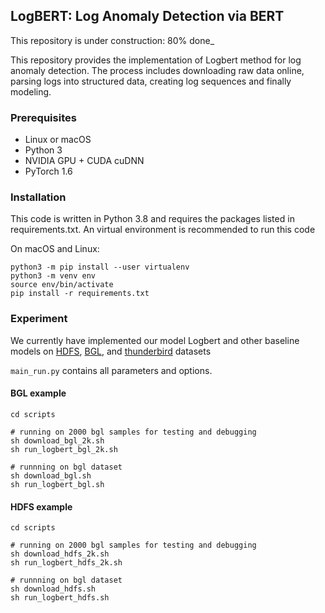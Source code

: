 ## LogBERT: Log Anomaly Detection via BERT
This repository is under construction: 80% done_

This repository provides the implementation of Logbert method for log anomaly detection. 
The process includes downloading raw data online, parsing logs into structured data, 
creating log sequences and finally modeling. 

### Prerequisites
- Linux or macOS
- Python 3
- NVIDIA GPU + CUDA cuDNN
- PyTorch 1.6
  

### Installation
This code is written in Python 3.8 and requires the packages listed in requirements.txt.
An virtual environment is recommended to run this code

On macOS and Linux:  
```
python3 -m pip install --user virtualenv
python3 -m venv env
source env/bin/activate
pip install -r requirements.txt
```

### Experiment
We currently have implemented our model Logbert and other baseline models on [HDFS](https://github.com/logpai/loghub/tree/master/HDFS), [BGL](https://github.com/logpai/loghub/tree/master/BGL), and [thunderbird]() datasets

 ```main_run.py``` contains all parameters and options.
 
 #### BGL example
 ```shell script
cd scripts

# running on 2000 bgl samples for testing and debugging
sh download_bgl_2k.sh
sh run_logbert_bgl_2k.sh

# runnning on bgl dataset
sh download_bgl.sh
sh run_logbert_bgl.sh

```

 #### HDFS example
 ```shell script
cd scripts

# running on 2000 bgl samples for testing and debugging
sh download_hdfs_2k.sh
sh run_logbert_hdfs_2k.sh

# runnning on bgl dataset
sh download_hdfs.sh
sh run_logbert_hdfs.sh

```




